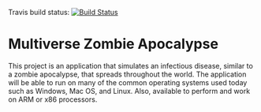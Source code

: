 Travis build status:
[![Build Status](https://travis-ci.com/zombie-simulation-team/Zombie-Simulation.png?branch=develop)](https://travis-ci.com/zombie-simulation-team/Zombie-Simulation)
# Multiverse Zombie Apocalypse
This project is an application that simulates an infectious disease, similar to a zombie apocalypse, that spreads throughout the world. The application will be able to run on many of the common operating systems used today such as Windows, Mac OS, and Linux. Also, available to perform and work on ARM or x86 processors.
